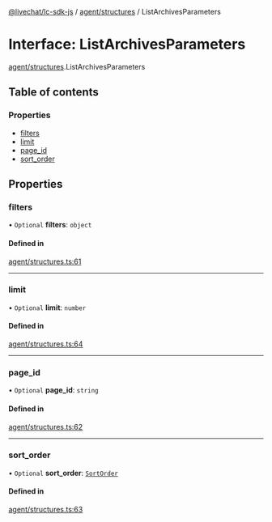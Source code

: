 [@livechat/lc-sdk-js](../README.md) / [agent/structures](../modules/agent_structures.md) / ListArchivesParameters

# Interface: ListArchivesParameters

[agent/structures](../modules/agent_structures.md).ListArchivesParameters

## Table of contents

### Properties

- [filters](agent_structures.ListArchivesParameters.md#filters)
- [limit](agent_structures.ListArchivesParameters.md#limit)
- [page\_id](agent_structures.ListArchivesParameters.md#page_id)
- [sort\_order](agent_structures.ListArchivesParameters.md#sort_order)

## Properties

### filters

• `Optional` **filters**: `object`

#### Defined in

[agent/structures.ts:61](https://github.com/livechat/lc-sdk-js/blob/7431f2f/src/agent/structures.ts#L61)

___

### limit

• `Optional` **limit**: `number`

#### Defined in

[agent/structures.ts:64](https://github.com/livechat/lc-sdk-js/blob/7431f2f/src/agent/structures.ts#L64)

___

### page\_id

• `Optional` **page\_id**: `string`

#### Defined in

[agent/structures.ts:62](https://github.com/livechat/lc-sdk-js/blob/7431f2f/src/agent/structures.ts#L62)

___

### sort\_order

• `Optional` **sort\_order**: [`SortOrder`](../enums/objects.SortOrder.md)

#### Defined in

[agent/structures.ts:63](https://github.com/livechat/lc-sdk-js/blob/7431f2f/src/agent/structures.ts#L63)
